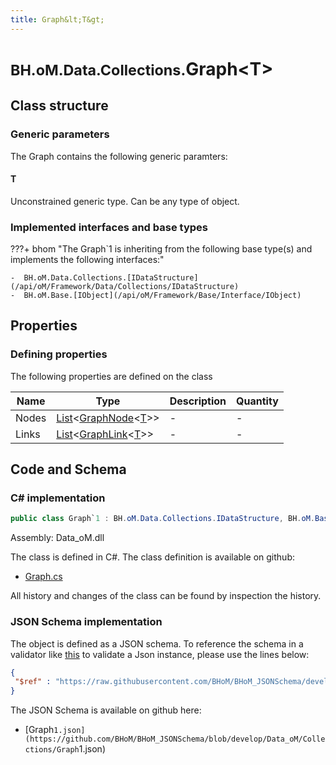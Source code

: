 ```yaml
---
title: Graph&lt;T&gt;
---
```


# <small>BH.oM.Data.Collections.</small>**Graph&lt;T&gt;**



## Class structure

### Generic parameters

The Graph contains the following generic paramters:

#### T

Unconstrained generic type. Can be any type of object.

### Implemented interfaces and base types

???+ bhom "The Graph`1 is inheriting from the following base type(s) and implements the following interfaces:"

    -  BH.oM.Data.Collections.[IDataStructure](/api/oM/Framework/Data/Collections/IDataStructure)
    -  BH.oM.Base.[IObject](/api/oM/Framework/Base/Interface/IObject)


## Properties



### Defining properties

The following properties are defined on the class

| Name             | Type             | Description      | Quantity         |
|------------------|------------------|------------------|------------------|
| Nodes | [List](https://learn.microsoft.com/en-us/dotnet/api/System.Collections.Generic.List-1?view=netstandard-2.0)&lt;[GraphNode](/api/oM/Framework/Data/Collections/GraphNode)&lt;[T](#t)&gt;&gt; | - | - |
| Links | [List](https://learn.microsoft.com/en-us/dotnet/api/System.Collections.Generic.List-1?view=netstandard-2.0)&lt;[GraphLink](/api/oM/Framework/Data/Collections/GraphLink)&lt;[T](#t)&gt;&gt; | - | - |


## Code and Schema

### C# implementation

``` C# title="C#"
public class Graph`1 : BH.oM.Data.Collections.IDataStructure, BH.oM.Base.IObject
```

Assembly: Data_oM.dll

The class is defined in C#. The class definition is available on github:

- [Graph.cs](https://github.com/BHoM/BHoM/blob/develop/Data_oM/Collections\Graph.cs)

All history and changes of the class can be found by inspection the history.
### JSON Schema implementation

The object is defined as a JSON schema. To reference the schema in a validator like [this](https://www.jsonschemavalidator.net/) to validate a Json instance, please use the lines below:

``` json title="JSON Schema"
{
 "$ref" : "https://raw.githubusercontent.com/BHoM/BHoM_JSONSchema/develop/Data_oM/Collections/Graph`1.json"
}
```

The JSON Schema is available on github here:

- [Graph`1.json](https://github.com/BHoM/BHoM_JSONSchema/blob/develop/Data_oM/Collections/Graph`1.json)
